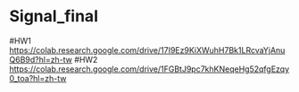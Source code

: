 # Signal_final

#HW1
https://colab.research.google.com/drive/17I9Ez9KiXWuhH7Bk1LRcvaYjAnuQ6B9d?hl=zh-tw
#HW2
https://colab.research.google.com/drive/1FGBtJ9pc7khKNeqeHg52qfgEzqy0_toa?hl=zh-tw
